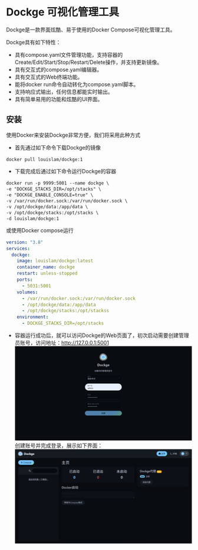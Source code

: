 
# Dockge 可视化管理工具

Dockge是一款界面炫酷、易于使用的Docker Compose可视化管理工具。

Dockge具有如下特性：
* 具有compose.yaml文件管理功能，支持容器的Create/Edit/Start/Stop/Restart/Delete操作，并支持更新镜像。
* 具有交互式的compose.yaml编辑器。
* 具有交互式的Web终端功能。
* 能将docker run命令自动转化为compose.yaml脚本。
* 支持响应式输出，任何信息都能实时输出。
* 具有简单易用的功能和炫酷的UI界面。

## 安装
使用Docker来安装Dockge非常方便，我们将采用此种方式

* 首先通过如下命令下载Dockge的镜像
```shell
docker pull louislam/dockge:1
```
* 下载完成后通过如下命令运行Dockge的容器
```shell
docker run -p 9999:5001 --name dockge \
-e "DOCKGE_STACKS_DIR=/opt/stacks" \
-e "DOCKGE_ENABLE_CONSOLE=true" \
-v /var/run/docker.sock:/var/run/docker.sock \
-v /opt/dockge/data:/app/data \
-v /opt/dockge/stacks:/opt/stacks \
-d louislam/dockge:1
```
或使用Docker compose运行
```yml
version: "3.8"
services:
  dockge:
    image: louislam/dockge:latest
    container_name: dockge
    restart: unless-stopped
    ports:
      - 5031:5001
    volumes:
      - /var/run/docker.sock:/var/run/docker.sock
      - /opt/dockge/data:/app/data
      - /opt/dockge/stacks:/opt/stackss
    environment:
      - DOCKGE_STACKS_DIR=/opt/stacks

```
* 容器运行成功后，就可以访问Dockge的Web页面了，初次启动需要创建管理员账号，访问地址：http://127.0.0.1:5001
![dockge-login.png](image/dockge/dockge-login.png)
创建账号并完成登录，展示如下界面：
![dockge-main.png](image/dockge/dockge-main.png)

